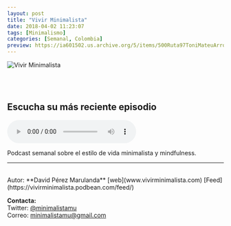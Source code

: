 ```yaml
---
layout: post
title: "Vivir Minimalista"
date: 2018-04-02 11:23:07
tags: [Minimalismo]
categories: [Semanal, Colombia]
preview: https://ia601502.us.archive.org/5/items/500Ruta97ToniMateuArrom/300Vivir Minimalista cover art - David Perez.jpg
---
```


![Vivir Minimalista](https://ia801502.us.archive.org/5/items/500Ruta97ToniMateuArrom/500Vivir%20Minimalista%20cover%20art%20-%20David%20Perez.jpg)

<br/>
<br/>

## Escucha su más reciente episodio

<!--reproductor-feed=https://vivirminimalista.podbean.com/feed/-->
<!--reproductor-start-->
<audio id="audio" preload="auto" controls="" src="https://vivirminimalista.podbean.com/mf/feed/rkrsfw/Episodio_22_entrevista_Amelia_Bueno_Ayurveda_mixdown.mp3"></audio>
<!--reproductor-end-->

Podcast semanal sobre el estilo de vida minimalista y mindfulness.  

_ _ _
<br>
Autor: **David Pérez Marulanda**  
[web](www.vivirminimalista.com)  
[Feed](https://vivirminimalista.podbean.com/feed/)  



**Contacta:**  
Twitter: [@minimalistamu](https://twitter.com/minimalistamu)  
Correo: [minimalistamu@gmail.com](mailto:minimalistamu@gmail.com)  
